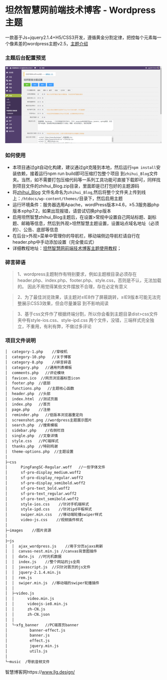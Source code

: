 # 坦然智慧网前端技术博客 - Wordpress主题
一款基于Js+jquery2.1.4+H5/CSS3开发，遵循黄金分割定律，把控每个元素每一个像素差的wordpress主题v2.5，[主题介绍](https://www.llg.design/category/module/)
### 主题后台配置预览
![WP-ä¸»é¢options.png](https://github.com/zllg/tanran/blob/master/zhihui_Blog/images/wp-theme-options.png?raw=true) 

### 如何使用

- 本项目通过git自动化构建，建议通过git克隆到本地，然后运行`npm install`安装依赖，接着运行npm run build即可压缩打包整个项目
  到`zhihui_Blog`文件夹。当然，如不需要打包压缩代码等一系列工具功能可直接下载即可，同样找到项目文件的zhihui_Blog.zip目录，里面即是已打包好的主题源码
- 将[zhihui_Blog](https://github.com/zllg/tanran/tree/master/zhihui_Blog) 文件名命名为`zhihui_Blog`,然后将整个文件夹上传到线上：`/htdocs/wp-content/themes/`目录下，然后启用主题
- 运行环境条件：服务器选用Apache，wordPress版本≥4.6，≥5.3服务器php版本≤php7.2，如果出现报错，请尝试切换php版本
- 启用坦然智慧zhihui_Blog主题后，在设置>常规中设置自己网站标题、副标题、邮箱等信息，然后到外观>坦然智慧主题设置，设置站点域名地址（必须的）、公告、底部等信息
- 在后台>外观>菜单中管理你的导航栏，移动端侧边导航栏请自行在header.php中手动添加设置（完全傻瓜式）
- 详细教程地址：[坦然智慧网前端技术博客主题使用教程](https://www.llg.design/category/module/ )；

### 碎言碎语

> 1、wordpress主题制作有特别要求，例如主题根目录必须存在header.php、index.php、footer.php、style.css，否则是不认，无法加载的。
因此不用觉得某些文件摆放不合理，存在必定有意义

> 2、为了最佳浏览效果，该主题对≤IE8作了屏蔽跳转，≥IE9版本可能无法完整展示CSS3效果，但会尽量兼容
到不影响阅读

> 3、基于css文件作了根据终端分割，所以你会看到主题目录dist>css文件夹中有style-ios.css、style-ipd.css
两个文件，没错，三端样式完全独立，不重用，有利有弊，不做过多评论

### 项目文件说明
``` bash
│  category-1.php    //穿梭机
│  category-10.php   //关于博客
│  category-8.php    //碎言碎语
│  category.php   //通用列表模板
│  comments.php   //评论模块
│  favicon.ico  //网页浏览器标签icon
│  footer.php  //底部
│  functions.php   //主题核心函数
│  header.php  //头部
│  index.html  //测试页面
│  index.php   //首页
│  page.php    //注册
│  reminder.php   //低版本浏览器重定向
│  screenshot.png //wordpress主题展示图片
│  search.php  //搜索模板
│  sidebar.php    //右侧栏目
│  single.php  //文章详情
│  style.css   //PC端样式
│  thanks.php  //特别鸣谢
│  theme-options.php  //主题设置
│  
├─css
│      PingFangSC-Regular.woff   //一些字体文件
│      sf-pro-display_medium.woff2
│      sf-pro-display_regular.woff2
│      sf-pro-display_semibold.woff2
│      sf-pro-text_bold.woff2
│      sf-pro-text_regular.woff2
│      sf-pro-text_semibold.woff2
│      style-ios.css    //针对手机端样式
│      style-ipd.css    //针对ipd平板样式
│      swiper.min.css   //移动端轮播swiper样式
│      video-js.css    //视频插件样式     
│          
├─images    //图片资源
│      
├─js
│  │  ajax_wordpress.js    //用于分页ajaxs刷新
│  │  canvas-nest.min.js //canvas背景图插件
│  │  date.js  //时光机数据
│  │  index.js    //整个网站的js全局
│  │  javascript.js  //只针对首页的js文件
│  │  jquery-2.1.4.min.js 
│  │  rem.js
│  │  swiper.min.js  //移动端的swiper轮播插件
│  │  
│  ├─video.js 
│  │      video.min.js
│  │      videojs-ie8.min.js
│  │      zh-CN.js
│  │      zh-CN.json
│  │      
│  └─xfg_banner   //PC端首页banner
│          banner-effect.js
│          banner.js
│          effect.js
│          jquery.min.js
│          utils.js
│          
└─music  /导航音频文件
```

智慧博客网https://www.llg.design/ 
